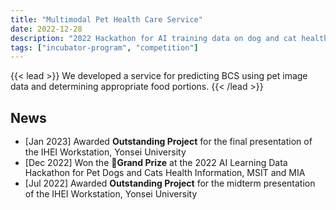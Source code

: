 ```yaml
---
title: "Multimodal Pet Health Care Service"
date: 2022-12-28
description: "2022 Hackathon for AI training data on dog and cat health information"
tags: ["incubator-program", "competition"]
---
```


{{< lead >}}
We developed a service for predicting BCS using pet image data and determining appropriate food portions.
{{< /lead >}}

## News
<ul style="line-height: 1.2;" align="left">
    <li>[Jan 2023] Awarded <strong>Outstanding Project</strong> for the final presentation of the IHEI Workstation, Yonsei University </li>
    <li>[Dec 2022] Won the <strong>🥇Grand Prize</strong> at the 2022 AI Learning Data Hackathon for Pet Dogs and Cats Health Information, MSIT and MIA</li>
    <li>[Jul 2022] Awarded <strong>Outstanding Project</strong> for the midterm presentation of the IHEI Workstation, Yonsei University </li>
</ul>

